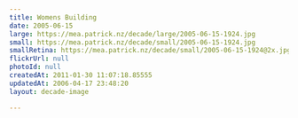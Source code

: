 ```yaml
---
title: Womens Building
date: 2005-06-15
large: https://mea.patrick.nz/decade/large/2005-06-15-1924.jpg
small: https://mea.patrick.nz/decade/small/2005-06-15-1924.jpg
smallRetina: https://mea.patrick.nz/decade/small/2005-06-15-1924@2x.jpg
flickrUrl: null
photoId: null
createdAt: 2011-01-30 11:07:18.85555
updatedAt: 2006-04-17 23:48:20
layout: decade-image

---
```


